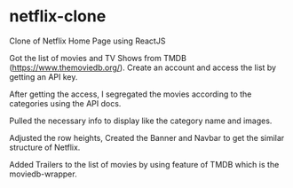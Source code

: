 # netflix-clone
Clone of Netflix Home Page using ReactJS

Got the list of movies and TV Shows from TMDB (https://www.themoviedb.org/).
Create an account and access the list by getting an API key.

After getting the access, I segregated the movies according to the categories using the API docs.

Pulled the necessary info to display like the category name and images.

Adjusted the row heights, Created the Banner and Navbar to get the similar structure of Netflix.

Added Trailers to the list of movies by using feature of TMDB which is the moviedb-wrapper.





